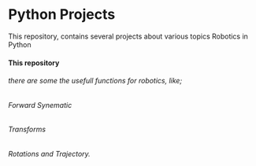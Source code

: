 # Python Projects
This repository, contains several projects about various topics
Robotics in Python
#### This repository
###### there are some the usefull functions for robotics, like;
###### Forward Synematic
###### Transforms
###### Rotations and Trajectory.
